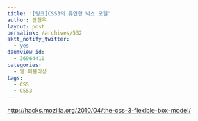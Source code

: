 ```yaml
---
title: '[링크]CSS3의 유연한 박스 모델'
author: 안형우
layout: post
permalink: /archives/532
aktt_notify_twitter:
  - yes
daumview_id:
  - 36964410
categories:
  - 웹 퍼블리싱
tags:
  - CSS
  - CSS3
---
```

<a target="_blank" href="http://hacks.mozilla.org/2010/04/the-css-3-flexible-box-model/">http://hacks.mozilla.org/2010/04/the-css-3-flexible-box-model/</a>